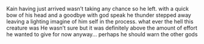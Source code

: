 Kain having just arrived wasn’t taking any chance so he left. with a quick bow of his head and a goodbye with god speak he thunder stepped away leaving a lighting imagine of him self in the process. what ever the hell this creature was He wasn’t sure but it was definitely above the amount of effort he wanted to give for now anyway... perhaps he should warn the other gods
